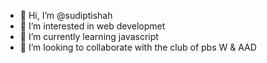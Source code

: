 - 👋 Hi, I’m @sudiptishah 
- 👀 I’m interested in web developmet
- 🌱 I’m currently learning javascript
- 💞️ I’m looking to collaborate with the club of pbs W & AAD


<!---
sudiptishah/sudiptishah is a ✨ special ✨ repository because its `README.md` (this file) appears on your GitHub profile.
You can click the Preview link to take a look at your changes.
--->
